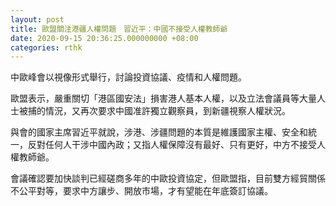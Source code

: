 ```yaml
---
layout: post
title: 歐盟關注港疆人權問題　習近平：中國不接受人權教師爺
date: 2020-09-15 20:36:25.000000000 +08:00
categories: rthk
---
```


中歐峰會以視像形式舉行，討論投資協議、疫情和人權問題。

歐盟表示，嚴重關切「港區國安法」損害港人基本人權，以及立法會議員等大量人士被捕的情況，又再次要求中國准許獨立觀察員，到新疆視察人權狀況。

與會的國家主席習近平就說，涉港、涉疆問題的本質是維護國家主權、安全和統一，反對任何人干涉中國內政；又指人權保障沒有最好、只有更好，中方不接受人權教師爺。

會議確認要加快談判已經磋商多年的中歐投資協定，但歐盟指，目前雙方經貿關係不公平對等，要求中方讓步、開放巿場，才有望能在年底簽訂協議。

